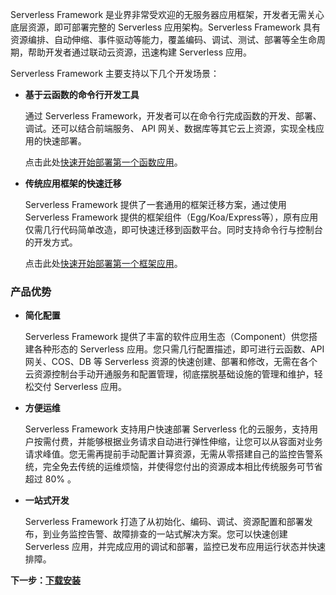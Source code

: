 Serverless Framework 是业界非常受欢迎的无服务器应用框架，开发者无需关心底层资源，即可部署完整的 Serverless 应用架构。Serverless Framework 具有资源编排、自动伸缩、事件驱动等能力，覆盖编码、调试、测试、部署等全生命周期，帮助开发者通过联动云资源，迅速构建 Serverless 应用。

Serverless Framework 主要支持以下几个开发场景：

- **基于云函数的命令行开发工具**

   通过 Serverless Framework，开发者可以在命令行完成函数的开发、部署、调试。还可以结合前端服务、 API 网关、数据库等其它云上资源，实现全栈应用的快速部署。
   
   点击此处[快速开始部署第一个函数应用](https://github.com/AprilJC/Serverless-Framework-Docs/blob/main/docs/%E5%BF%AB%E9%80%9F%E5%85%A5%E9%97%A8/%E5%BF%AB%E9%80%9F%E5%85%A5%E9%97%A8%20-%20%E5%87%BD%E6%95%B0%E9%83%A8%E7%BD%B2.md)。

-  **传统应用框架的快速迁移**
   
   Serverless Framework 提供了一套通用的框架迁移方案，通过使用 Serverless Framework 提供的框架组件（Egg/Koa/Express等），原有应用仅需几行代码简单改造，即可快速迁移到函数平台。同时支持命令行与控制台的开发方式。
   
   点击此处[快速开始部署第一个框架应用](https://github.com/AprilJC/Serverless-Framework-Docs/blob/main/docs/%E5%BF%AB%E9%80%9F%E5%85%A5%E9%97%A8/%E5%BF%AB%E9%80%9F%E5%85%A5%E9%97%A8%20-%20%E6%A1%86%E6%9E%B6%E8%BF%81%E7%A7%BB.md)。

### 产品优势

- **简化配置**

  Serverless Framework 提供了丰富的软件应用生态（Component）供您搭建各种形态的 Serverless 应用。您只需几行配置描述，即可进行云函数、API 网关、COS、DB 等 Serverless 资源的快速创建、部署和修改，无需在各个云资源控制台手动开通服务和配置管理，彻底摆脱基础设施的管理和维护，轻松交付 Serverless 应用。

- **方便运维**

   Serverless Framework 支持用户快速部署 Serverless 化的云服务，支持用户按需付费，并能够根据业务请求自动进行弹性伸缩，让您可以从容面对业务请求峰值。您无需再提前手动配置计算资源，无需从零搭建自己的监控告警系统，完全免去传统的运维烦恼，并使得您付出的资源成本相比传统服务可节省超过 80% 。

- **一站式开发**

  Serverless Framework 打造了从初始化、编码、调试、资源配置和部署发布，到业务监控告警、故障排查的一站式解决方案。您可以快速创建 Serverless 应用，并完成应用的调试和部署，监控已发布应用运行状态并快速排障。


**下一步：[下载安装](https://github.com/AprilJC/Serverless-Framework-Docs/blob/main/docs/%E5%BF%AB%E9%80%9F%E5%85%A5%E9%97%A8/%E4%B8%8B%E8%BD%BD%E5%AE%89%E8%A3%85.md)**

